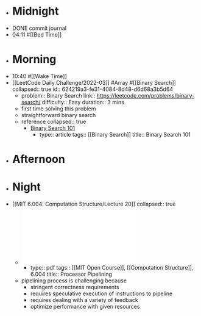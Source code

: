 - # Midnight
- DONE commit journal
- 04:11 #[[Bed Time]]
- # Morning
- 10:40 #[[Wake Time]]
- [[LeetCode Daily Challenge/2022-03]] #Array #[[Binary Search]]
  collapsed:: true
  id:: 624219a3-fe31-4084-8d48-d6d68a3b5d64
	- problem:: Binary Search
	  link:: https://leetcode.com/problems/binary-search/
	  difficulty:: Easy
	  duration:: 3 mins
	- first time solving this problem
	- straightforward binary search
	- reference
	  collapsed:: true
		- [Binary Search 101](https://leetcode.com/problems/binary-search/discuss/423162/Binary-Search-101)
			- type:: article
			  tags:: [[Binary Search]] 
			  title:: Binary Search 101
- # Afternoon
- # Night
- [[MIT 6.004: Computation Structure/Lecture 20]]
  collapsed:: true
	- ![L20.pdf](../assets/L20_1648297669268_0.pdf)
		- type:: pdf
		  tags:: [[MIT Open Course]], [[Computation Structure]], 6.004
		  title:: Processor Pipelining
	- pipelining process is challenging because
		- stringent correctness requirements
		- requires speculative execution of instructions to pipeline
		- requires dealing with a variety of feedback
		- optimize performance with given resources